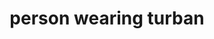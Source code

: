 ---
layout: smileys&emotion
title: person wearing turban
emoji: person_wearing_turban
permalink: 👳.html
image: assets/img/3moji/person_wearing_turban.png
---